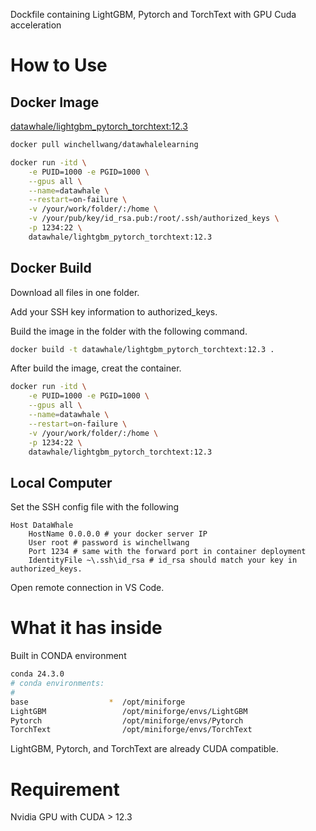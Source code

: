 Dockfile containing LightGBM, Pytorch and TorchText with GPU Cuda acceleration

# How to Use

## Docker Image

[datawhale/lightgbm_pytorch_torchtext:12.3](https://hub.docker.com/r/winchellwang/datawhalelearning)

```bash
docker pull winchellwang/datawhalelearning
```

```bash
docker run -itd \
    -e PUID=1000 -e PGID=1000 \
    --gpus all \
    --name=datawhale \
    --restart=on-failure \
    -v /your/work/folder/:/home \
    -v /your/pub/key/id_rsa.pub:/root/.ssh/authorized_keys \
    -p 1234:22 \
    datawhale/lightgbm_pytorch_torchtext:12.3
```

## Docker Build

Download all files in one folder.

Add your SSH key information to authorized_keys.

Build the image in the folder with the following command.

```bash
docker build -t datawhale/lightgbm_pytorch_torchtext:12.3 .
```

After build the image, creat the container.

```bash
docker run -itd \
    -e PUID=1000 -e PGID=1000 \
    --gpus all \
    --name=datawhale \
    --restart=on-failure \
    -v /your/work/folder/:/home \
    -p 1234:22 \
    datawhale/lightgbm_pytorch_torchtext:12.3
```

## Local Computer

Set the SSH config file with the following

```
Host DataWhale
    HostName 0.0.0.0 # your docker server IP
    User root # password is winchellwang
    Port 1234 # same with the forward port in container deployment
    IdentityFile ~\.ssh\id_rsa # id_rsa should match your key in authorized_keys.
```

Open remote connection in VS Code.

# What it has inside

Built in CONDA environment

```bash
conda 24.3.0
# conda environments:
#
base                  *  /opt/miniforge
LightGBM                 /opt/miniforge/envs/LightGBM
Pytorch                  /opt/miniforge/envs/Pytorch
TorchText                /opt/miniforge/envs/TorchText
```

LightGBM, Pytorch, and TorchText are already CUDA compatible.

# Requirement

Nvidia GPU with CUDA > 12.3
